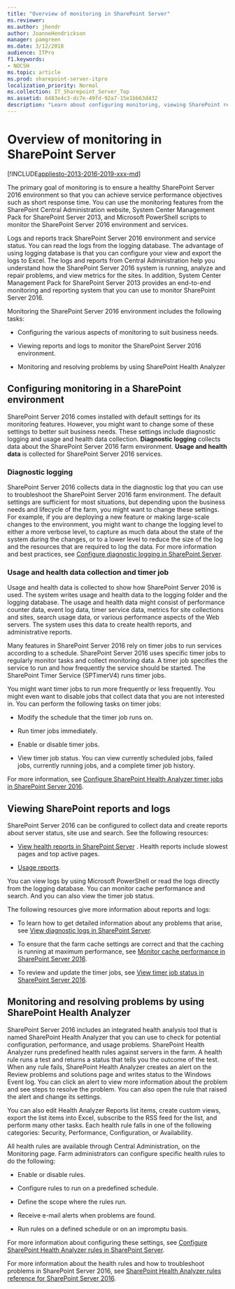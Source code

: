 ```yaml
---
title: "Overview of monitoring in SharePoint Server"
ms.reviewer: 
ms.author: jhendr
author: JoanneHendrickson
manager: pamgreen
ms.date: 3/12/2018
audience: ITPro
f1.keywords:
- NOCSH
ms.topic: article
ms.prod: sharepoint-server-itpro
localization_priority: Normal
ms.collection: IT_Sharepoint_Server_Top
ms.assetid: 6483e4c3-dc7e-49fd-92a7-15e1bb63d432
description: "Learn about configuring monitoring, viewing SharePoint reports and logs, and using SharePoint Health Analyzer rules."
---
```


# Overview of monitoring in SharePoint Server

[!INCLUDE[appliesto-2013-2016-2019-xxx-md](../includes/appliesto-2013-2016-2019-xxx-md.md)]
  
The primary goal of monitoring is to ensure a healthy SharePoint Server 2016 environment so that you can achieve service performance objectives such as short response time. You can use the monitoring features from the SharePoint Central Administration website, System Center Management Pack for SharePoint Server 2013, and Microsoft PowerShell scripts to monitor the SharePoint Server 2016 environment and services.
  
Logs and reports track SharePoint Server 2016 environment and service status. You can read the logs from the logging database. The advantage of using logging database is that you can configure your view and export the logs to Excel. The logs and reports from Central Administration help you understand how the SharePoint Server 2016 system is running, analyze and repair problems, and view metrics for the sites. In addition, System Center Management Pack for SharePoint Server 2013 provides an end-to-end monitoring and reporting system that you can use to monitor SharePoint Server 2016. 
  
Monitoring the SharePoint Server 2016 environment includes the following tasks:
  
- Configuring the various aspects of monitoring to suit business needs.
    
- Viewing reports and logs to monitor the SharePoint Server 2016 environment.
    
- Monitoring and resolving problems by using SharePoint Health Analyzer
    
## Configuring monitoring in a SharePoint environment
<a name="section1"> </a>

SharePoint Server 2016 comes installed with default settings for its monitoring features. However, you might want to change some of these settings to better suit business needs. These settings include diagnostic logging and usage and health data collection. **Diagnostic logging** collects data about the SharePoint Server 2016 farm environment. **Usage and health data** is collected for SharePoint Server 2016 services. 
  
### Diagnostic logging

SharePoint Server 2016 collects data in the diagnostic log that you can use to troubleshoot the SharePoint Server 2016 farm environment. The default settings are sufficient for most situations, but depending upon the business needs and lifecycle of the farm, you might want to change these settings. For example, if you are deploying a new feature or making large-scale changes to the environment, you might want to change the logging level to either a more verbose level, to capture as much data about the state of the system during the changes, or to a lower level to reduce the size of the log and the resources that are required to log the data. For more information and best practices, see [Configure diagnostic logging in SharePoint Server](configure-diagnostic-logging.md).
  
### Usage and health data collection and timer job

Usage and health data is collected to show how SharePoint Server 2016 is used. The system writes usage and health data to the logging folder and the logging database. The usage and health data might consist of performance counter data, event log data, timer service data, metrics for site collections and sites, search usage data, or various performance aspects of the Web servers. The system uses this data to create health reports, and administrative reports.
  
Many features in SharePoint Server 2016 rely on timer jobs to run services according to a schedule. SharePoint Server 2016 uses specific timer jobs to regularly monitor tasks and collect monitoring data. A timer job specifies the service to run and how frequently the service should be started. The SharePoint Timer Service (SPTimerV4) runs timer jobs. 
  
You might want timer jobs to run more frequently or less frequently. You might even want to disable jobs that collect data that you are not interested in. You can perform the following tasks on timer jobs:
  
- Modify the schedule that the timer job runs on.
    
- Run timer jobs immediately.
    
- Enable or disable timer jobs.
    
- View timer job status. You can view currently scheduled jobs, failed jobs, currently running jobs, and a complete timer job history.
    
For more information, see [Configure SharePoint Health Analyzer timer jobs in SharePoint Server 2016](configure-sharepoint-health-analyzer-timer-jobs.md).
  
## Viewing SharePoint reports and logs
<a name="section2"> </a>

SharePoint Server 2016 can be configured to collect data and create reports about server status, site use and search. See the following resources: 
  
- [View health reports in SharePoint Server](view-health-reports.md) . Health reports include slowest pages and top active pages. 
    
- [Usage reports](../search/view-search-diagnostics.md#Proc4). 
    
You can view logs by using Microsoft PowerShell or read the logs directly from the logging database. You can monitor cache performance and search. And you can also view the timer job status.
  
The following resources give more information about reports and logs:
  
- To learn how to get detailed information about any problems that arise, see [View diagnostic logs in SharePoint Server](view-diagnostic-logs.md). 
    
- To ensure that the farm cache settings are correct and that the caching is running at maximum performance, see [Monitor cache performance in SharePoint Server 2016](monitor-cache-performance.md).
    
- To review and update the timer jobs, see [View timer job status in SharePoint Server 2016](view-timer-job-status.md).
    
## Monitoring and resolving problems by using SharePoint Health Analyzer
<a name="section3"> </a>

SharePoint Server 2016 includes an integrated health analysis tool that is named SharePoint Health Analyzer that you can use to check for potential configuration, performance, and usage problems. SharePoint Health Analyzer runs predefined health rules against servers in the farm. A health rule runs a test and returns a status that tells you the outcome of the test. When any rule fails, SharePoint Health Analyzer creates an alert on the Review problems and solutions page and writes status to the Windows Event log. You can click an alert to view more information about the problem and see steps to resolve the problem. You can also open the rule that raised the alert and change its settings.
  
You can also edit Health Analyzer Reports list items, create custom views, export the list items into Excel, subscribe to the RSS feed for the list, and perform many other tasks. Each health rule falls in one of the following categories: Security, Performance, Configuration, or Availability.
  
All health rules are available through Central Administration, on the Monitoring page. Farm administrators can configure specific health rules to do the following:
  
- Enable or disable rules.
    
- Configure rules to run on a predefined schedule.
    
- Define the scope where the rules run.
    
- Receive e-mail alerts when problems are found.
    
- Run rules on a defined schedule or on an impromptu basis.
    
For more information about configuring these settings, see [Configure SharePoint Health Analyzer rules in SharePoint Server](configure-sharepoint-health-analyzer-rules.md).
  
For more information about the health rules and how to troubleshoot problems in SharePoint Server 2016, see [SharePoint Health Analyzer rules reference for SharePoint Server 2016](../technical-reference/sharepoint-health-analyzer-rules-reference.md).
  

